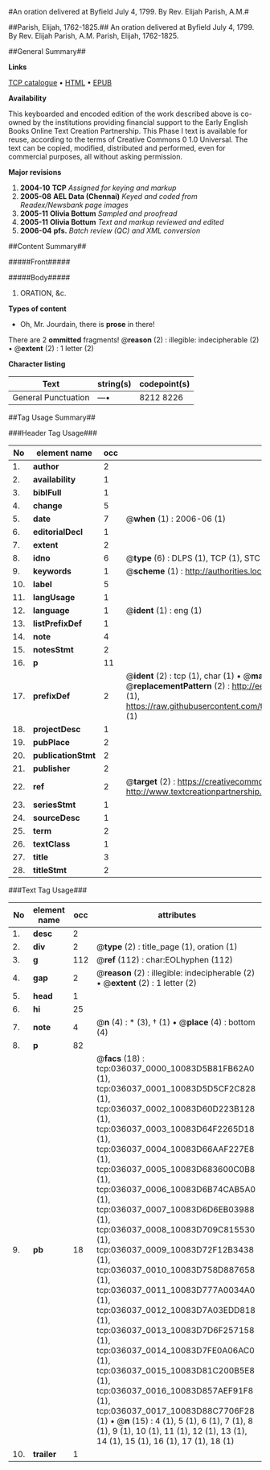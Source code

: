 #An oration delivered at Byfield July 4, 1799. By Rev. Elijah Parish, A.M.#

##Parish, Elijah, 1762-1825.##
An oration delivered at Byfield July 4, 1799. By Rev. Elijah Parish, A.M.
Parish, Elijah, 1762-1825.

##General Summary##

**Links**

[TCP catalogue](http://www.ota.ox.ac.uk/tcp/)  • 
[HTML](http://tei.it.ox.ac.uk/tcp/Texts-HTML/free/N27/N27046.html)  • 
[EPUB](http://tei.it.ox.ac.uk/tcp/Texts-EPUB/free/N27/N27046.epub)

**Availability**

This keyboarded and encoded edition of the
	       work described above is co-owned by the institutions
	       providing financial support to the Early English Books
	       Online Text Creation Partnership. This Phase I text is
	       available for reuse, according to the terms of Creative
	       Commons 0 1.0 Universal. The text can be copied,
	       modified, distributed and performed, even for
	       commercial purposes, all without asking permission.

**Major revisions**

1. __2004-10__ __TCP__ *Assigned for keying and markup*
1. __2005-08__ __AEL Data (Chennai)__ *Keyed and coded from Readex/Newsbank page images*
1. __2005-11__ __Olivia Bottum__ *Sampled and proofread*
1. __2005-11__ __Olivia Bottum__ *Text and markup reviewed and edited*
1. __2006-04__ __pfs.__ *Batch review (QC) and XML conversion*

##Content Summary##

#####Front#####

#####Body#####

1. ORATION, &c.

**Types of content**

  * Oh, Mr. Jourdain, there is **prose** in there!

There are 2 **ommitted** fragments! 
 @__reason__ (2) : illegible: indecipherable (2)  •  @__extent__ (2) : 1 letter (2)

**Character listing**


|Text|string(s)|codepoint(s)|
|---|---|---|
|General Punctuation|—•|8212 8226|

##Tag Usage Summary##

###Header Tag Usage###

|No|element name|occ|attributes|
|---|---|---|---|
|1.|__author__|2||
|2.|__availability__|1||
|3.|__biblFull__|1||
|4.|__change__|5||
|5.|__date__|7| @__when__ (1) : 2006-06 (1)|
|6.|__editorialDecl__|1||
|7.|__extent__|2||
|8.|__idno__|6| @__type__ (6) : DLPS (1), TCP (1), STC (1), NOTIS (1), IMAGE-SET (1), EVANS-CITATION (1)|
|9.|__keywords__|1| @__scheme__ (1) : http://authorities.loc.gov/ (1)|
|10.|__label__|5||
|11.|__langUsage__|1||
|12.|__language__|1| @__ident__ (1) : eng (1)|
|13.|__listPrefixDef__|1||
|14.|__note__|4||
|15.|__notesStmt__|2||
|16.|__p__|11||
|17.|__prefixDef__|2| @__ident__ (2) : tcp (1), char (1)  •  @__matchPattern__ (2) : ([0-9\-]+):([0-9IVX]+) (1), (.+) (1)  •  @__replacementPattern__ (2) : http://eebo.chadwyck.com/downloadtiff?vid=$1&page=$2 (1), https://raw.githubusercontent.com/textcreationpartnership/Texts/master/tcpchars.xml#$1 (1)|
|18.|__projectDesc__|1||
|19.|__pubPlace__|2||
|20.|__publicationStmt__|2||
|21.|__publisher__|2||
|22.|__ref__|2| @__target__ (2) : https://creativecommons.org/publicdomain/zero/1.0/ (1), http://www.textcreationpartnership.org/docs/. (1)|
|23.|__seriesStmt__|1||
|24.|__sourceDesc__|1||
|25.|__term__|2||
|26.|__textClass__|1||
|27.|__title__|3||
|28.|__titleStmt__|2||


###Text Tag Usage###

|No|element name|occ|attributes|
|---|---|---|---|
|1.|__desc__|2||
|2.|__div__|2| @__type__ (2) : title_page (1), oration (1)|
|3.|__g__|112| @__ref__ (112) : char:EOLhyphen (112)|
|4.|__gap__|2| @__reason__ (2) : illegible: indecipherable (2)  •  @__extent__ (2) : 1 letter (2)|
|5.|__head__|1||
|6.|__hi__|25||
|7.|__note__|4| @__n__ (4) : * (3), † (1)  •  @__place__ (4) : bottom (4)|
|8.|__p__|82||
|9.|__pb__|18| @__facs__ (18) : tcp:036037_0000_10083D5B81FB62A0 (1), tcp:036037_0001_10083D5D5CF2C828 (1), tcp:036037_0002_10083D60D223B128 (1), tcp:036037_0003_10083D64F2265D18 (1), tcp:036037_0004_10083D66AAF227E8 (1), tcp:036037_0005_10083D683600C0B8 (1), tcp:036037_0006_10083D6B74CAB5A0 (1), tcp:036037_0007_10083D6D6EB03988 (1), tcp:036037_0008_10083D709C815530 (1), tcp:036037_0009_10083D72F12B3438 (1), tcp:036037_0010_10083D758D887658 (1), tcp:036037_0011_10083D777A0034A0 (1), tcp:036037_0012_10083D7A03EDD818 (1), tcp:036037_0013_10083D7D6F257158 (1), tcp:036037_0014_10083D7FE0A06AC0 (1), tcp:036037_0015_10083D81C200B5E8 (1), tcp:036037_0016_10083D857AEF91F8 (1), tcp:036037_0017_10083D88C7706F28 (1)  •  @__n__ (15) : 4 (1), 5 (1), 6 (1), 7 (1), 8 (1), 9 (1), 10 (1), 11 (1), 12 (1), 13 (1), 14 (1), 15 (1), 16 (1), 17 (1), 18 (1)|
|10.|__trailer__|1||
